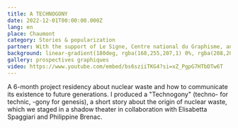 ```yaml
---
title: A TECHNOGONY
date: 2022-12-01T00:00:00.000Z
lang: en
place: Chaumont
category: Stories & popularization
partner: With the support of Le Signe, Centre national du Graphisme, and ANDRA, the French national radioactive waste management agency
background: linear-gradient(180deg, rgba(168,255,207,1) 0%, rgba(208,208,208,1) 31%, rgba(204,213,208,1) 78%, rgba(230,30,224,1) 99%)
gallery: prospectives graphiques
video: https://www.youtube.com/embed/bs6sziiTKG4?si=xZ_PgpG7HTbDTw6T
---
```

A 6-month project residency about nuclear waste and how to communicate its existence to
future generations. I produced a "Technogony" (techno- for technic, -gony for genesis), a short
story about the origin of nuclear waste, which we staged in a shadow theater in collaboration
with Elisabetta Spaggiari and Philippine Brenac. 

